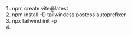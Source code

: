 1. npm create vite@latest
2. npm install -D tailwindcss postcss autoprefixer
3. npx tailwind init -p
4.
